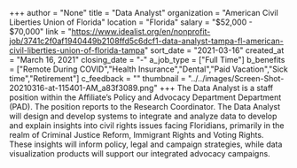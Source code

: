 +++
author = "None"
title = "Data Analyst"
organization = "American Civil Liberties Union of Florida"
location = "Florida"
salary = "$52,000 - $70,000"
link = "https://www.idealist.org/en/nonprofit-job/3741c2f0af1940449b2108ffd5c6dcf1-data-analyst-tampa-fl-american-civil-liberties-union-of-florida-tampa"
sort_date = "2021-03-16"
created_at = "March 16, 2021"
closing_date = "-"
a_job_type = ["Full Time"]
b_benefits = ["Remote During COVID","Health Insurance","Dental","Paid Vacation","Sick time","Retirement"]
c_feedback = ""
thumbnail = "../../images/Screen-Shot-20210316-at-115401-AM_a83f3089.png"
+++
The Data Analyst is a staff position within the Affiliate’s Policy and Advocacy Department Department (PAD). The position reports to the Research Coordinator. The Data Analyst will design and develop systems to integrate and analyze data to develop and explain insights into civil rights issues facing Floridians, primarily in the realm of Criminal Justice Reform, Immigrant Rights and Voting Rights. These insights will inform policy, legal and campaign strategies, while data visualization products will support our integrated advocacy campaigns.